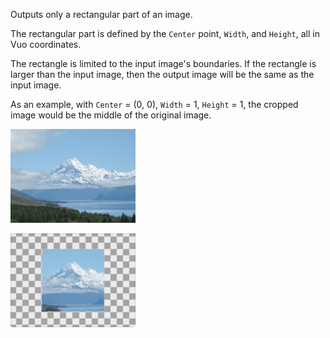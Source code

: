 Outputs only a rectangular part of an image. 

The rectangular part is defined by the `Center` point, `Width`, and `Height`, all in Vuo coordinates. 

The rectangle is limited to the input image's boundaries. If the rectangle is larger than the input image, then the output image will be the same as the input image. 

As an example, with `Center` = (0, 0), `Width` = 1, `Height` = 1, the cropped image would be the middle of the original image. 

![](mountains.png)

![](crop.png)
